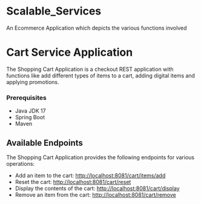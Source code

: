 # Scalable_Services
An Ecommerce Application which depicts the various functions involved
# Cart Service Application
The Shopping Cart Application is a checkout REST application with functions like add different types of items to a cart, adding digital items and applying promotions.
### Prerequisites

- Java JDK 17
- Spring Boot 
- Maven

## Available Endpoints

The Shopping Cart Application provides the following endpoints for various operations:

- Add an item to the cart: [http://localhost:8081/cart/items/add](http://localhost:8080/cart/items/add)
- Reset the cart: [http://localhost:8081/cart/reset](http://localhost:8080/cart/reset)
- Display the contents of the cart: [http://localhost:8081/cart/display](http://localhost:8080/cart/display)
- Remove an item from the cart: [http://localhost:8081/cart/remove](http://localhost:8080/cart/remove)



